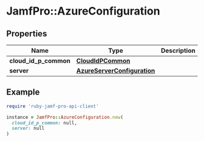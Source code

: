 # JamfPro::AzureConfiguration

## Properties

| Name | Type | Description | Notes |
| ---- | ---- | ----------- | ----- |
| **cloud_id_p_common** | [**CloudIdPCommon**](CloudIdPCommon.md) |  |  |
| **server** | [**AzureServerConfiguration**](AzureServerConfiguration.md) |  |  |

## Example

```ruby
require 'ruby-jamf-pro-api-client'

instance = JamfPro::AzureConfiguration.new(
  cloud_id_p_common: null,
  server: null
)
```

